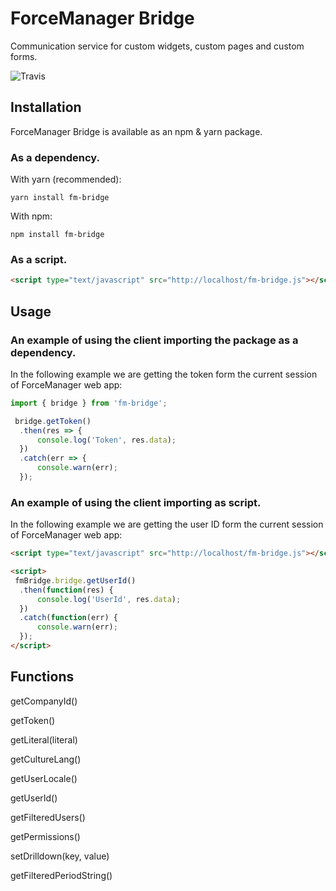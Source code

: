 # ForceManager Bridge

Communication service for custom widgets, custom pages and custom forms.

![Travis](https://travis-ci.org/krasimir/webpack-library-starter.svg?branch=master)

## Installation

ForceManager Bridge is available as an npm & yarn package.

### As a dependency.

With yarn (recommended):

```
yarn install fm-bridge
```

With npm:

```
npm install fm-bridge
```

### As a script.

```html
<script type="text/javascript" src="http://localhost/fm-bridge.js"></script>;
```


## Usage

### An example of using the client importing the package as a dependency.

In the following example we are getting the token form the current session of ForceManager web app:

```js
import { bridge } from 'fm-bridge';

 bridge.getToken()
  .then(res => {
      console.log('Token', res.data);
  })
  .catch(err => {
      console.warn(err);
  });
```

### An example of using the client importing as script.

In the following example we are getting the user ID form the current session of ForceManager web app:

```html
<script type="text/javascript" src="http://localhost/fm-bridge.js"></script>;

<script>
 fmBridge.bridge.getUserId()
  .then(function(res) {
      console.log('UserId', res.data);
  })
  .catch(function(err) {
      console.warn(err);
  });
</script>
```

## Functions

getCompanyId()

getToken()

getLiteral(literal)

getCultureLang()

getUserLocale()

getUserId()

getFilteredUsers()

getPermissions()

setDrilldown(key, value)

getFilteredPeriodString()